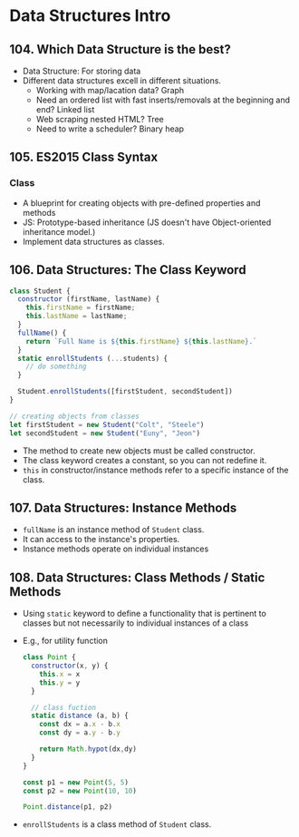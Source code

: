 # Data Structures Intro

## 104. Which Data Structure is the best?

- Data Structure: For storing data
- Different data structures excell in different situations.
  - Working with map/lacation data? Graph
  - Need an ordered list with fast inserts/removals at the beginning and end? Linked list
  - Web scraping nested HTML? Tree
  - Need to write a scheduler? Binary heap

## 105. ES2015 Class Syntax

### Class

- A blueprint for creating objects with pre-defined properties and methods
- JS: Prototype-based inheritance (JS doesn't have Object-oriented inheritance model.)
- Implement data structures as classes.

## 106. Data Structures: The Class Keyword

```js
class Student {
  constructor (firstName, lastName) {
    this.firstName = firstName;
    this.lastName = lastName;
  }
  fullName() {
    return `Full Name is ${this.firstName} ${this.lastName}.`
  }
  static enrollStudents (...students) {
    // do something
  }

  Student.enrollStudents([firstStudent, secondStudent])
}

// creating objects from classes
let firstStudent = new Student("Colt", "Steele")
let secondStudent = new Student("Euny", "Jeon")
```

- The method to create new objects must be called constructor.
- The class keyword creates a constant, so you can not redefine it.
- `this` in constructor/instance methods refer to a specific instance of the class.

## 107. Data Structures: Instance Methods

- `fullName` is an instance method of `Student` class.
- It can access to the instance's properties.
- Instance methods operate on individual instances

## 108. Data Structures: Class Methods / Static Methods

- Using `static` keyword to define a functionality that is pertinent to classes but not necessarily to individual instances of a class
- E.g., for utility function

  ```js
  class Point {
    constructor(x, y) {
      this.x = x
      this.y = y
    }

    // class fuction
    static distance (a, b) {
      const dx = a.x - b.x
      const dy = a.y - b.y

      return Math.hypot(dx,dy)
    }
  }

  const p1 = new Point(5, 5)
  const p2 = new Point(10, 10)

  Point.distance(p1, p2)
  ```

- `enrollStudents` is a class method of `Student` class.

